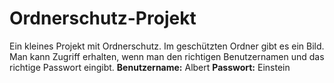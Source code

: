 # Ordnerschutz-Projekt
Ein kleines Projekt mit Ordnerschutz. Im geschützten Ordner gibt es ein Bild. Man kann Zugriff erhalten, wenn man den richtigen Benutzernamen und das richtige Passwort eingibt.
**Benutzername:** Albert
**Passwort:** Einstein
